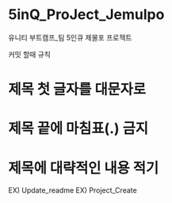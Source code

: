 # 5inQ_ProJect_Jemulpo
유니티 부트캠프_팀 5인큐 제물포 프로젝트


커밋 할때 규칙
#   제목 첫 글자를 대문자로  
#   제목 끝에 마침표(.) 금지  
#   제목에 대략적인 내용 적기
EX) Update_readme
EX) Project_Create
